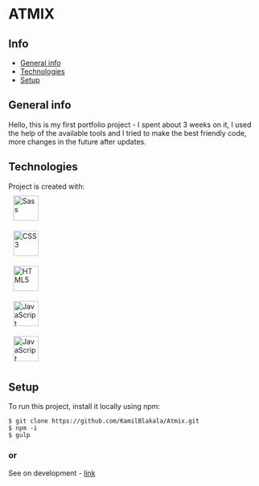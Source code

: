 # ATMIX
## Info
* [General info](#general-info)
* [Technologies](#technologies)
* [Setup](#setup)

## General info
Hello, this is my first portfolio project - I spent about 3 weeks on it, I used the help of the available tools and I tried to make the best friendly code, more changes in the future after updates.
	
## Technologies
Project is created with:\
<img style="margin: 10px" src="https://profilinator.rishav.dev/skills-assets/sass-original.svg" alt="Sass" height="50" />  
<img style="margin: 10px" src="https://profilinator.rishav.dev/skills-assets/css3-original-wordmark.svg" alt="CSS3" height="50" />  
<img style="margin: 10px" src="https://profilinator.rishav.dev/skills-assets/html5-original-wordmark.svg" alt="HTML5" height="50" />  
<img style="margin: 10px" src="https://profilinator.rishav.dev/skills-assets/javascript-original.svg" alt="JavaScript" height="50" />  
<img style="margin: 10px" src="https://www.svgrepo.com/show/303440/gulp-logo.svg" alt="JavaScript" height="50" />  
	
## Setup
To run this project, install it locally using npm:

```
$ git clone https://github.com/KamilBlakala/Atmix.git
$ npm -i
$ gulp
```
### or
See on development - [link](https://kamilblakala.github.io/Atmix/)

